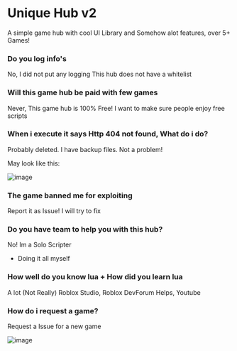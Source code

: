 # Unique Hub v2

A simple game hub with cool UI Library and Somehow alot features, over 5+ Games!

### Do you log info's
No, I did not put any logging
This hub does not have a whitelist

### Will this game hub be paid with few games
Never, This game hub is 100% Free!
I want to make sure people enjoy free scripts

### When i execute it says Http 404 not found, What do i do?
Probably deleted. I have backup files. Not a problem!

May look like this:

![image](https://user-images.githubusercontent.com/76736126/164566441-29a73ee7-f3f4-44f5-8a80-b04cbfbb4eae.png)


### The game banned me for exploiting
Report it as Issue! I will try to fix

### Do you have team to help you with this hub?
No! Im a Solo Scripter
- Doing it all myself

### How well do you know lua + How did you learn lua
A lot (Not Really)
Roblox Studio, Roblox DevForum Helps, Youtube

### How do i request a game?
Request a Issue for a new game

![image](https://user-images.githubusercontent.com/76736126/164566190-348a5b86-d3d5-447a-8db7-1f433d08ec3b.png)


